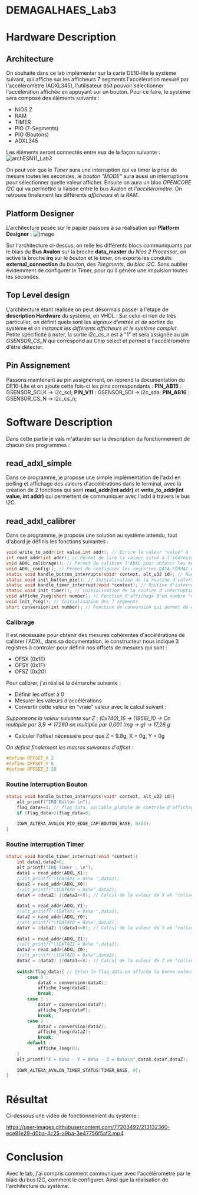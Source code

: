# DEMAGALHAES_Lab3

# Hardware Description
## Architecture
On souhaite dans ce lab implémenter sur la carte DE10-lite le système suivant, qui affiche sur les afficheurs 7 segments l'accélération mesuré par l'accéléromètre (ADXL345), l'utilisateur doit pouvoir sélectionner l'accélération affichée en appuyant sur un bouton.
Pour ce faire, le système sera composé des éléments suivants :
* NIOS 2
* RAM
* TIMER
* PIO (7-Segments)
* PIO (Boutons)
* ADXL345

Les éléments seront connectés entre eux de la façon suivante :
![archESN11_Lab3](https://user-images.githubusercontent.com/77203492/213121516-edf589ff-17f9-4000-8246-1784d0a06a0d.png)

On peut voir que le *Timer* aura une interruption qui va timer la prise de mesure toutes les secondes, le *bouton "MODE"* aura aussi un interruptions pour sélectionner quelle valeur afficher. Ensuite on aura un bloc *OPENCORE I2C* qui va permettre la liaison entre le bus Avalon et *l'accéléromètre*. On retrouve finalement les différents *afficheurs* et la *RAM*.

## Platform Designer
L'architecture posée sur le papier passons à sa réalisation sur **Platform Designer** :
![image](https://user-images.githubusercontent.com/77203492/213122491-83e74e88-99f4-4ebd-8c2d-17014af44abf.png)

Sur l'architecture ci-dessus, on relie les différents blocs communiquants par le biais du **Bus Avalon** sur la broche **data_master** du *Nios 2 Processor*, on active la broche **irq** sur le *bouton* et le *time*r, on exporte les conduits **external_connection** du *bouton*, des *7segments*, du *bloc I2C*. Sans oublier évidemment de configurer le Timer, pour qu'il génère une impulsion toutes les secondes.

## Top Level design
L'architecture étant réalisée on peut désormais passer à l'étape de **description Hardware** du système, en VHDL :
Sur celui-ci rien de très particulier, on définit quels sont les *signaux d'entrée et de sorties* du système et on *instancit les différents afficheurs et le système complet*. Petite spécificité à noter, la sortie i2c_cs_n est à "1" et sera assignée au pin *GSENSOR_CS_N* qui correspond au Chip select et permet à l'accéléromètre d'être détecter.

## Pin Assignement
Passons maintenant au pin assignement, on reprend la documentation du DE10-Lite et on ajoute cette fois-ci les pins correspondants :
**PIN_AB15** : GSENSOR_SCLK -> i2c_scl;
**PIN_V11** : GSENSOR_SDI -> i2c_sda;
**PIN_AB16** : GSENSOR_CS_N -> i2c_cs_n;

# Software Description
Dans cette partie je vais m'attarder sur la description du fonctionnement de chacun des programmes :
## read_adxl_simple
Dans ce programme, je propose une simple implémentation de l'adxl en polling et affichage des valeurs d'accélérations dans le terminal, avec la création de 2 fonctions qui sont **read_addr(int addr)** et **write_to_addr(int value, int addr)** qui permettent de communiquer avec l'adxl à travers le bus I2C.

## read_adxl_calibrer
Dans ce programme, je propose une solution au système attendu, tout d'abord je définis les fonctions suivantes :
```C
void write_to_addr(int value,int addr); // Ecrire la valeur "value" à l'addresse "addr" de l'ADXL
int read_addr(int addr); // Permet de lire la valeur situé à l'addresse "addr" de l'ADXL
void ADXL_calibrage(); // Permet de calibrer l'ADXL pour obtenir les mesures les plus précises d'accélérations
void ADXL_config(); // Permet de configurer les registres DATA_FORMAT et POWER_CTL de l'ADXL 
static void handle_button_interrupts(void* context, alt_u32 id); // Routine d'interruption du bouton
static void init_button_pio(); // Initialisation de la routine d'interruption 
static void handle_timer_interrupt(void *context); // Routine d'interruption du Timer
static void init_timer(); // Initialisation de la routine d'interruption
void affiche_7seg(short number); // Fonction d'affichage d'un nombre "number" sur les 7segments
void init_7seg(); // Initialisation des 7 segments
short conversion(int number); // Fonction de conversion qui permet de calculer la "vraie" valeur d'accélération.
```
### Calibrage
Il est nécessaire pour obtenir des mesures cohérentes d'accélérations de calibrer l'ADXL, dans sa documentation, le constructeur nous indique 3 registres à controler pour définir nos offsets de mesures qui sont :
* OFSX (0x1E)
* OFSY (0x1F)
* OFSZ (0x20)

Pour calibrer, j'ai réalisé la démarche suivante :
* Définir les offset à 0
* Mesurer les valeurs d'accélérations
* Convertir cette valeur en "vraie" valeur avec le calcul suivant : 

*Supponsons la valeur suivante sur Z : (0x740)_16 -> (1856)_10 -> On multiplie par 3,9 -> 17260 on multiplie par 0,001 (mg -> g) -> 17,26 g*

* Calculer l'offset nécessaire pour que Z = 9.8g, X = 0g, Y = 0g

*On définit finalement les macros suivantes d'offset :*
```C
#define OFFSET_X 2
#define OFFSET_Y 6
#define OFFSET_Z 20
```

### Routine Interruption Bouton
```C
static void handle_button_interrupts(void* context, alt_u32 id){
	alt_printf("IRQ Button \n");
	flag_data+=1; // flag_data, variable globale de controle d'affichage
	if (flag_data>2)flag_data=0;
  
	IOWR_ALTERA_AVALON_PIO_EDGE_CAP(BOUTON_BASE, 0x03);
}
```
### Routine Interruption Timer
```C
static void handle_timer_interrupt(void *context){
	int data1,data2=0;
	alt_printf("IRQ Timer : \n");
	data1 = read_addr(ADXL_X1);
	//alt_printf("\tDATAX1 = 0x%x ",data1);
	data2 = read_addr(ADXL_X0);
	//alt_printf("\tDATAX0 = 0x%x",data2);
	dataX = (data2) |(data1<<8); // Calcul de la valeur de X en "collant" DATAX1 et DATAX0
	
	data1 = read_addr(ADXL_Y1);
	//alt_printf("\tDATAY1 = 0x%x ",data1);
	data2 = read_addr(ADXL_Y0);
	//alt_printf("\tDATAY0 = 0x%x",data2);
	dataY = (data2) |(data1<<8); // Calcul de la valeur de Y en "collant" DATAY1 et DATAY0
	
	data1 = read_addr(ADXL_Z1);
	//alt_printf("\tDATAZ1 = 0x%x ",data1);
	data2 = read_addr(ADXL_Z0);
	//alt_printf("\tDATAZ0 = 0x%x",data2);
	dataZ = (data2) |(data1<<8); // Calcul de la valeur de Z en "collant" DATAZ1 et DATAZ0
	
	switch(flag_data){ // Selon le flag_data on affiche la bonne valeur sur les afficheurs
		case 0 :
			dataX = conversion(dataX);
			affiche_7seg(dataX);
			break;
		case 1 :
			dataY = conversion(dataY);
			affiche_7seg(dataY);
			break;
		case 2 :
			dataZ = conversion(dataZ);
			affiche_7seg(dataZ);
			break;
		default :
			affiche_7seg(0);
	}
	alt_printf("X = 0x%x - Y = 0x%x - Z = 0x%x\n",dataX,dataY,dataZ);
	
	IOWR_ALTERA_AVALON_TIMER_STATUS(TIMER_BASE, 0);
}
```

# Résultat 
Ci-dessous une vidéo de fonctionnement du système :

https://user-images.githubusercontent.com/77203492/213132360-ece91e29-d0ba-4c25-a9ba-3e47756f5af2.mp4

# Conclusion 
Avec le lab, j'ai compris comment communiquer avec l'accéléromètre par le biais du bus I2C, comment le configurer. Ainsi que la réalisation de l'architecture du système.
